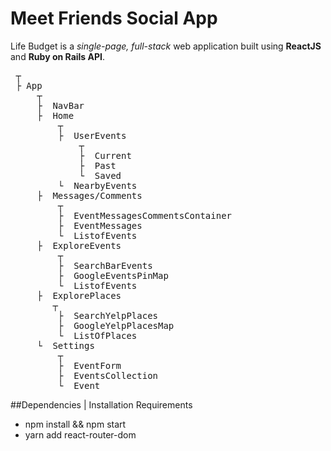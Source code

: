 # Meet Friends Social App

Life Budget is a *single-page, full-stack* web application built using **ReactJS** and **Ruby on Rails API**.


<pre>
 ┬  
 ├ App
     ┬  
     ├  NavBar
     ├  Home
         ┬  
         ├  UserEvents
             ┬  
             ├  Current
             ├  Past
             └  Saved
         └  NearbyEvents
     ├  Messages/Comments
         ┬  
         ├  EventMessagesCommentsContainer
         ├  EventMessages
         └  ListofEvents
     ├  ExploreEvents
         ┬  
         ├  SearchBarEvents
         ├  GoogleEventsPinMap
         └  ListofEvents
     ├  ExplorePlaces
        ┬  
         ├  SearchYelpPlaces
         ├  GoogleYelpPlacesMap
         └  ListOfPlaces
     └  Settings
         ┬  
         ├  EventForm
         ├  EventsCollection
         └  Event
</pre>


##Dependencies | Installation Requirements
* npm install && npm start
* yarn add react-router-dom
